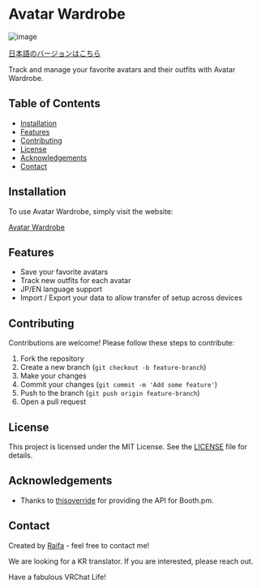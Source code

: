 # Avatar Wardrobe
![image](https://github.com/user-attachments/assets/bde71d5d-83f9-48c1-9665-dceebb6ab4a2)


[日本語のバージョンはこちら](./README_JP.md)

Track and manage your favorite avatars and their outfits with Avatar Wardrobe.

## Table of Contents
- [Installation](#installation)
- [Features](#features)
- [Contributing](#contributing)
- [License](#license)
- [Acknowledgements](#acknowledgements)
- [Contact](#contact)

## Installation

To use Avatar Wardrobe, simply visit the website:

[Avatar Wardrobe](https://avatarwardrobe.vercel.app/)


## Features

- Save your favorite avatars
- Track new outfits for each avatar
- JP/EN language support
- Import / Export your data to allow transfer of setup across devices

## Contributing

Contributions are welcome! Please follow these steps to contribute:

1. Fork the repository
2. Create a new branch (`git checkout -b feature-branch`)
3. Make your changes
4. Commit your changes (`git commit -m 'Add some feature'`)
5. Push to the branch (`git push origin feature-branch`)
6. Open a pull request

## License

This project is licensed under the MIT License. See the [LICENSE](LICENSE) file for details.

## Acknowledgements

- Thanks to [thisoverride](https://github.com/thisoverride/Booth.pm) for providing the API for Booth.pm.

## Contact

Created by [Raifa](https://x.com/raifa_trtr) - feel free to contact me!

We are looking for a KR translator. If you are interested, please reach out.




Have a fabulous VRChat Life!
